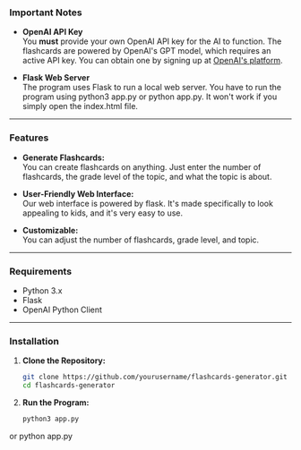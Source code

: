 ### **Important Notes**

- **OpenAI API Key**  
  You **must** provide your own OpenAI API key for the AI to function. The flashcards are powered by OpenAI's GPT model, which requires an active API key. You can obtain one by signing up at [OpenAI's platform](https://platform.openai.com/).

- **Flask Web Server**  
  The program uses Flask to run a local web server. You have to run the program using python3 app.py or python app.py. It won't work if you simply open the index.html file.

---

### **Features**

- **Generate Flashcards:**  
You can create flashcards on anything. Just enter the number of flashcards, the grade level of the topic, and what the topic is about.

- **User-Friendly Web Interface:**  
Our web interface is powered by flask. It's made specifically to look appealing to kids, and it's very easy to use.

- **Customizable:**  
 You can adjust the number of flashcards, grade level, and topic.
---

### **Requirements**

- Python 3.x
- Flask
- OpenAI Python Client

---

### **Installation**

1. **Clone the Repository:**

   ```bash
   git clone https://github.com/yourusername/flashcards-generator.git
   cd flashcards-generator
2. **Run the Program:**
    ```bash 
    python3 app.py
or
    python app.py
